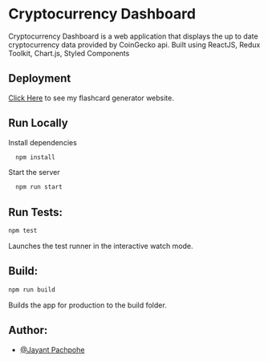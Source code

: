 # Cryptocurrency Dashboard
Cryptocurrency Dashboard
is a web application that displays the up to date cryptocurrency data provided by CoinGecko api.
Built using ReactJS, Redux Toolkit, Chart.js, Styled Components

## Deployment

[Click Here](https://almabetter-cryptocurrency-dashboard.netlify.app/) to see my flashcard generator website.

## Run Locally

Install dependencies

```bash
  npm install
```

Start the server

```bash
  npm run start
```
## Run Tests:
```bash
npm test
```
Launches the test runner in the interactive watch mode.

## Build:
```bash
npm run build
```
Builds the app for production to the build folder.


## Author:

- [@Jayant Pachpohe](https://github.com/jayant753)
